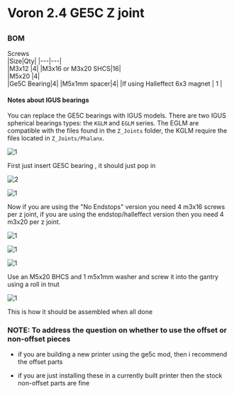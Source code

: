 # Voron 2.4 GE5C Z joint  


##

### BOM
Screws			
|Size|Qty|
|---|---|		
|M3x12 |4|
|M3x16 or M3x20 SHCS|16|	
|M5x20 |4|	
|Ge5C Bearing|4|
|M5x1mm spacer|4|
|If using Halleffect 6x3 magnet | 1 |

#### Notes about IGUS bearings

You can replace the GE5C bearings with IGUS models. There are two IGUS spherical bearings types: the `KGLM` and `EGLM` series. The EGLM are compatible with the files found in the `Z_Joints` folder, the KGLM require the files located in `Z_Joints/Phalanx`.


![1](Images/1.png) 

First just insert GE5C bearing , it should just pop in

![2](Images/2.png)


![1](Images/3.png) 

Now if you are using the "No Endstops" version you need 4 m3x16 screws per z joint, if you are using the endstop/halleffect version then you need 4 m3x20 per z joint.

![1](Images/4.png) 

![1](Images/5.png) 

![1](Images/7.png)

Use an M5x20 BHCS and 1 m5x1mm washer and screw it into the gantry using a roll in tnut


![1](Images/6.png) 

This is how it should be assembled when all done



### NOTE: To address the question on whether to use the offset or non-offset pieces

* if you are building a new printer using the ge5c mod, then i recommend the offset parts

* if you are just installing these in a currently built printer then the stock non-offset parts are fine







